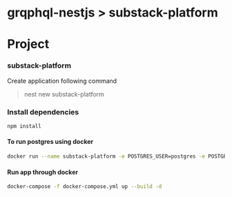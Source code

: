 # grqphql-nestjs > substack-platform
# Project

### substack-platform
Create application following command

  > nest new substack-platform

### Install dependencies

```bash
npm install
```

#### To run postgres using docker
 ```bash
docker run --name substack-platform -e POSTGRES_USER=postgres -e POSTGRES_PASSWORD=postgres -p 5432:5432 -d postgres
```
#### Run app through docker
```bash
docker-compose -f docker-compose.yml up --build -d
```
